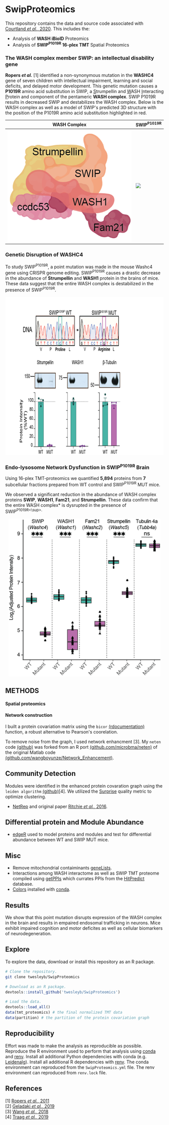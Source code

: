 # SwipProteomics
This repository contains the data and source code associated with [Courtland _et al._, 2020](manuscript/nat-neuro/main/SWIP_paper_JC_v25.pdf).
This includes the:
* Analysis of  __WASH iBioID__ Proteomics
* Analysis of __SWIP<sup>P1019R</sup> 16-plex TMT__ Spatial Proteomics

### The WASH complex member SWIP: an intellectual disability gene
__Ropers _et al.___ [1] identified a non-synonymous mutation in the __WASHC4__ gene of
seven children with intellectual impairment, learning and social deficits, and delayed motor development. 
This genetic mutation causes a __P1019R__ amino acid substitution in SWIP,
a <ins>S</ins>trumpellin and <u>W</u>ASH <u>I</u>nteracting <u>P</u>rotein and component of the pentameric __WASH complex__.
SWIP P1019R results in decreased SWIP and destabilizes the WASH complex. 
Below is the WASH complex as well as a model of SWIP's predicted 3D structure with the 
position of the P1019R amino acid substitution highlighted in red.

| __WASH Complex__ | __SWIP<sup>P1019R</sup>__ |
|------------------|---------------------------|
|![](./imgs/WASH_Complex.png)|![](./models/Swip.gif)|

### Genetic Disruption of WASHC4
To study SWIP<sup>P1019R</sup>, a point mutation was made in the 
mouse Washc4 gene using CRISPR genome editing. SWIP<sup>P1019R</sup> causes a
drastic decrease in the abundance of __Strumpellin__ and __WASH1__ protein in
the brains of mice. These data suggest that the entire WASH complex is
destabilized in the presence of SWIP<sup>P1019R</sup>.

<p align="center">
  <img src="./imgs/DNA_Protein.png" height="500" />
  </p>

### Endo-lysosome Network Dysfunction in SWIP<sup>P1019R</sup> Brain
Using 16-plex TMT-proteomics we quantified __5,894__ proteins from 
__7__ subcellular fractions prepared from WT control and SWIP<sup>P1019R</sup> MUT mice.

We observed a significant reduction in the abundance of WASH complex proteins
__SWIP__, __WASH1__, __Fam21__, and __Strumpellin__. These data confirm that the 
entire WASH complex* is dysrupted in the presence of SWIP<sup>P1019R<\sup>.

<p align="center">
  <img src="./imgs/WASHC_TMT.png" height="500" />
  </p>

## METHODS
#### Spatial proteomics

#### Network construction
I built a protein covariation matrix using the `bicor` 
[(rdocumentation)](https://www.rdocumentation.org/packages/WGCNA/versions/1.69/topics/bicor) 
function, a robust alternative to Pearson's coorelation.

To remove noise from the graph, I used network enhancment [3].
My `neten` code [(github)](https://github.com/twesleyb/neten) was forked from an R port [(github.com/microbma/neten)](https://github.com/microbma/neten) 
of the original Matlab code [(github.com/wangboyunze/Network_Enhancement)](https://github.com/wangboyunze/Network_Enhancement).

## Community Detection
Modules were identified in the enhanced protein covaration graph using the `leiden algorithm` [(github)](https://github.com/vtraag/leidenalg)[4].
 We utilized the [Surprise](refs/Traag_2015.pdf) quality metric to optimize clustering.

* [NetRep](https://cran.r-project.org/web/packages/NetRep/vignettes/NetRep.html) and original paper [Ritchie _et al._, 2016](refs/Ritchie_2016.pdf). 

## Differential protein and Module Abundance
* [edgeR](https://bioconductor.org/packages/release/bioc/html/edgeR.html) used
    to model proteins and modules and test for differential abundance between WT
    and SWIP MUT mice.

## Misc
* Remove mitochondrial contaiminants [geneLists](https://github.com/twesleyb/geneLists).
* Interactions among WASH interactome as well as SWIP TMT proteome compiled using [getPPIs](https://github.com/twesleyb/getPPIs) 
  which currates PPIs from the [HitPredict](http://www.hitpredict.org/) database.
* [Colors](https://github.com/kevinwuhoo/randomcolor-py) installed with [conda](https://anaconda.org/conda-forge/randomcolor).


## Results 
We show that this point mutation disrupts expression of the
WASH complex in the brain and results in empaired endosomal trafficking in
neurons. Mice exhibit impaired cognition and motor deficites as well as cellular 
biomarkers of neurodegeneration. 

## Explore
To explore the data, download or install this repository as an R package.

```Bash
# Clone the repository.
git clone twesleyb/SwipProteomics
```

```R
# Download as an R package.
devtools::install_github('twesleyb/SwipProteomics')
```

```R
# Load the data.
devtools::load_all()
data(tmt_proteomics) # the final normalized TMT data
data(partition) # the partition of the protein covariation graph
```

## Reproducibility 
Effort was made to make the analysis as reproducible as possible. Reproduce the
R environment used to perform that analysis using [conda](https://docs.anaconda.com/anaconda/install/) 
and [renv](https://anaconda.org/conda-forge/r-renv). 
Install all additional Python dependencies with conda (e.g. [Leidenalg](https://anaconda.org/conda-forge/leidenalg)). 
Install all additional R dependencies with [renv](https://github.com/rstudio/renv). 
The conda environment can reproduced from the `SwipProteomics.yml` file.
The renv environment can reproduced from `renv.lock` file.

## References
[1] [Ropers _et al._, 2011](refs/Ropers_2011.pdf)  
[2] [Geladaki _et al._, 2019](refs/Geladaki_2019.pdf)  
[3] [Wang _et al._, 2018](refs/Wang_2018.pdf)  
[4] [Traag _et al._, 2019](refs/Traag_2019.pdf)  
